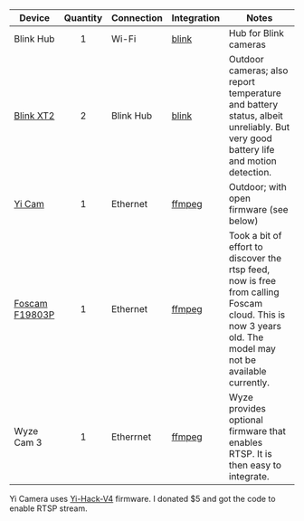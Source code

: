 ## 

| Device                                                       | Quantity | Connection | Integration                                                  | Notes                                                        |
| ------------------------------------------------------------ | :------: | ---------- | ------------------------------------------------------------ | ------------------------------------------------------------ |
| Blink Hub                                                    |    1     | Wi-Fi      | [blink](https://www.home-assistant.io/integrations/blink/)   | Hub for Blink cameras                                        |
| [Blink XT2](https://www.amazon.ca/All-new-Blink-Outdoor-Security-included/dp/B07M5HWTZ9/ref=sr_1_3?keywords=blink+xt2&qid=1587943651&s=electronics&sr=1-3) |    2     | Blink Hub  | [blink](https://www.home-assistant.io/integrations/blink/)   | Outdoor cameras; also report temperature and battery status, albeit unreliably.  But very good battery life and motion detection. |
| [Yi Cam](https://www.amazon.ca/YI-Waterproof-Surveillance-Detection-Deterrent/dp/B01CW49AGG/ref=sr_1_3?crid=3ZAN4H0MBKIR&keywords=yi+camera+outdoor&qid=1587943783&s=electronics&sprefix=yi+cam%2Celectronics%2C156&sr=1-3) |    1     | Ethernet   | [ffmpeg](https://www.home-assistant.io/integrations/camera.ffmpeg/) | Outdoor; with open firmware (see below)                      |
| [Foscam F19803P](https://www.amazon.ca/FI9803P-Megapixel-1280x720p-Outdoor-Wireless/dp/B00M6TD4HO) |    1     | Ethernet   | [ffmpeg](https://www.home-assistant.io/integrations/camera.ffmpeg/) | Took a bit of effort to discover the rtsp feed, now is free from calling Foscam cloud.  This is now 3 years old.  The model may not be available currently. |
| Wyze Cam 3                                                   |    1     | Etherrnet  | [ffmpeg](https://www.home-assistant.io/integrations/camera.ffmpeg/) | Wyze provides optional firmware that enables RTSP.  It is then easy to integrate. |

Yi Camera uses [Yi-Hack-V4](https://github.com/TheCrypt0/yi-hack-v4) firmware.  I donated $5 and got the code to enable RTSP stream.  


